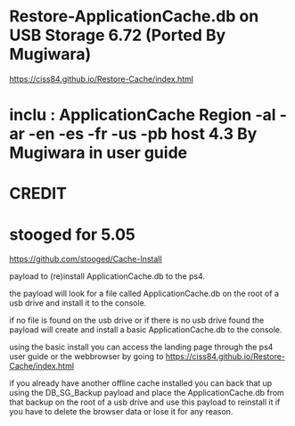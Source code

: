 # Restore-ApplicationCache.db on USB Storage 6.72 (Ported By Mugiwara)
https://ciss84.github.io/Restore-Cache/index.html

# inclu : ApplicationCache  Region -al -ar -en -es -fr -us -pb host 4.3 By Mugiwara in user guide 

# CREDIT 
# stooged for 5.05 
https://github.com/stooged/Cache-Install

payload to (re)install ApplicationCache.db to the ps4.

the payload will look for a file called ApplicationCache.db on the root of a usb drive and install it to the console.

if no file is found on the usb drive or if there is no usb drive found the payload will create and install a basic ApplicationCache.db to the console.

using the basic install you can access the landing page through the ps4 user guide or the webbrowser by going to https://ciss84.github.io/Restore-Cache/index.html

if you already have another offline cache installed you can back that up using the DB_SG_Backup payload and place the ApplicationCache.db from that backup on the root of a usb drive and use this payload to reinstall it if you have to delete the browser data or lose it for any reason.
